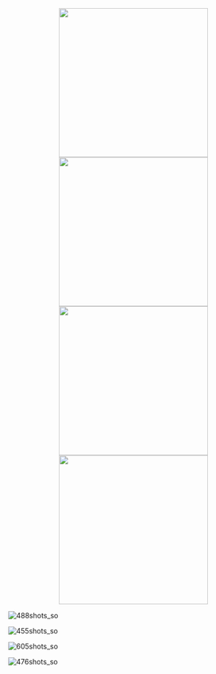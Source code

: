 <div align="center">
  <img src="https://github.com/user-attachments/assets/5ff4e557-2be8-4786-833d-47e821ca69a6" width = "300"> 
  <img src="https://github.com/user-attachments/assets/fd21c004-4c13-4fd5-97fb-9b26f0e7d3d7" width = "300"> 
</div>

<div align="center">
  <img src="https://github.com/user-attachments/assets/f44eb541-ace5-4098-917b-b49f8b3c6253" width = "300"> 
  <img src="https://github.com/user-attachments/assets/6acffa90-f5a1-4b4a-aa83-8fe85b7f3eef" width = "300"> 
</div>

![488shots_so](https://github.com/flowykk/FMKLApp/assets/71427624/a256fadf-2861-4bf7-8246-060c4d99e1e4)

![455shots_so](https://github.com/flowykk/FMKLApp/assets/71427624/e3d4be3a-1d7d-477f-a97d-66e074125492)

![605shots_so](https://github.com/flowykk/FMKLApp/assets/71427624/756b77bd-c16f-4a7a-a67d-a67cf1fe2808)

![476shots_so](https://github.com/flowykk/FMKLApp/assets/71427624/500084b0-1520-4acb-ab0d-072e68b53f36)

